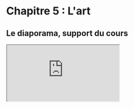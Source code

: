 # Chapitre 5 : L'art

<!-- Question directrice : Peut-on définir ce qui fait la valeur d'une œuvre d'art ? -->

## Le diaporama, support du cours

<iframe src="https://eyssette.github.io/marp-slides/slides/2021-2022/s3-ch5.html"></iframe>

<script>subPages()</script>